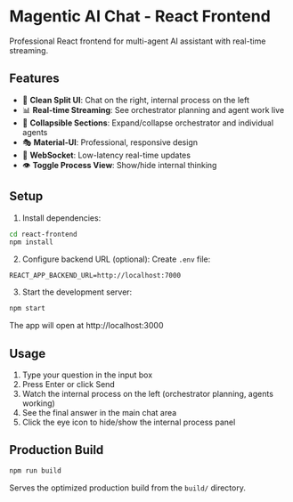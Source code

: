 # Magentic AI Chat - React Frontend

Professional React frontend for multi-agent AI assistant with real-time streaming.

## Features

- 🎨 **Clean Split UI**: Chat on the right, internal process on the left
- 📊 **Real-time Streaming**: See orchestrator planning and agent work live
- 🎯 **Collapsible Sections**: Expand/collapse orchestrator and individual agents
- 🎭 **Material-UI**: Professional, responsive design
- 🔄 **WebSocket**: Low-latency real-time updates
- 👁️ **Toggle Process View**: Show/hide internal thinking

## Setup

1. Install dependencies:
```bash
cd react-frontend
npm install
```

2. Configure backend URL (optional):
Create `.env` file:
```
REACT_APP_BACKEND_URL=http://localhost:7000
```

3. Start the development server:
```bash
npm start
```

The app will open at http://localhost:3000

## Usage

1. Type your question in the input box
2. Press Enter or click Send
3. Watch the internal process on the left (orchestrator planning, agents working)
4. See the final answer in the main chat area
5. Click the eye icon to hide/show the internal process panel

## Production Build

```bash
npm run build
```

Serves the optimized production build from the `build/` directory.
